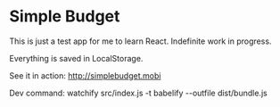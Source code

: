 # Simple Budget

This is just a test app for me to learn React.  Indefinite work in progress.

Everything is saved in LocalStorage.

See it in action: http://simplebudget.mobi

Dev command: watchify src/index.js -t babelify --outfile dist/bundle.js
